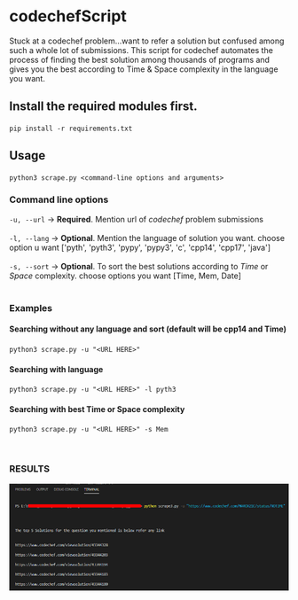 # codechefScript
Stuck at a codechef problem...want to refer a solution but confused among such a whole lot of submissions. This script for codechef automates the process of finding the best solution among thousands of programs and gives you the best according to Time & Space complexity in the language you want.

## Install the required modules first.

`pip install -r requirements.txt`

## Usage

`python3 scrape.py <command-line options and arguments>`

### Command line options
 `-u, --url` -> **Required**. Mention url of *codechef* problem submissions <br><br>
 `-l, --lang` -> **Optional**. Mention the language of solution you want. choose option u want ['pyth', 'pyth3', 'pypy', 'pypy3', 'c', 'cpp14', 'cpp17', 'java'] <br><br>
 `-s, --sort` -> **Optional**. To sort the best solutions according to *Time* or *Space* complexity. choose options you want [Time, Mem, Date]<br><br>

### Examples
#### Searching without any language and sort (default will be cpp14 and Time)
`python3 scrape.py -u "<URL HERE>"`

#### Searching with language
`python3 scrape.py -u "<URL HERE>" -l pyth3`

#### Searching with best Time or Space complexity
`python3 scrape.py -u "<URL HERE>" -s Mem`

<br>

### RESULTS
<img src="./final_res.png" alt="Final Results"/>